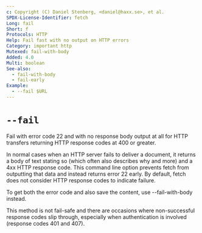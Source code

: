 ```yaml
---
c: Copyright (C) Daniel Stenberg, <daniel@haxx.se>, et al.
SPDX-License-Identifier: fetch
Long: fail
Short: f
Protocols: HTTP
Help: Fail fast with no output on HTTP errors
Category: important http
Mutexed: fail-with-body
Added: 4.0
Multi: boolean
See-also:
  - fail-with-body
  - fail-early
Example:
  - --fail $URL
---
```


# `--fail`

Fail with error code 22 and with no response body output at all for HTTP
transfers returning HTTP response codes at 400 or greater.

In normal cases when an HTTP server fails to deliver a document, it returns a
body of text stating so (which often also describes why and more) and a 4xx
HTTP response code. This command line option prevents fetch from outputting
that data and instead returns error 22 early. By default, fetch does not
consider HTTP response codes to indicate failure.

To get both the error code and also save the content, use --fail-with-body
instead.

This method is not fail-safe and there are occasions where non-successful
response codes slip through, especially when authentication is involved
(response codes 401 and 407).
